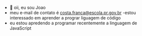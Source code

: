 - 👋 oii, eu sou Joao
- meu e-mail de contato  é costa.franca@escola.pr.gov.br 
-estou interessado em aprender a prograr liguagem de código
- eu estou apredendo a  programar recentemente a linguagem de JavaScript
